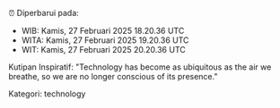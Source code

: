 ⏰ Diperbarui pada:
- WIB: Kamis, 27 Februari 2025 18.20.36 UTC
- WITA: Kamis, 27 Februari 2025 19.20.36 UTC
- WIT: Kamis, 27 Februari 2025 20.20.36 UTC

Kutipan Inspiratif:
"Technology has become as ubiquitous as the air we breathe, so we are no longer conscious of its presence."


Kategori: technology

